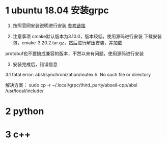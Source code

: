 # 1 ubuntu 18.04 安装grpc

1. 按照官网安装说明进行安装
[参考链接](https://grpc.io/docs/languages/cpp/quickstart/)

2. 注意事项
cmake默认版本为3.10.0，版本较低，使用源码进行安装
下载安装包，cmake-3.20.2.tar.gz，然后进行解压安装，并加载

protobuf也不要搞成兼容的版本，不然以来有问题，使用源码进行安装

3. 安装完成后，错误信息

3.1 fatal error: absl/synchronization/mutex.h: No such file or directory

解决方案：
sudo cp -r  ~/.local/grpc/third_party/abseil-cpp/absl /usr/local/include/

# 2 python

# 3 c++
<!--stackedit_data:
eyJoaXN0b3J5IjpbMTEyMzE4NjM2OSwtNDkxOTMxMDE3XX0=
-->